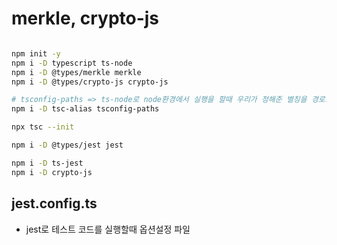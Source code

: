 # merkle, crypto-js

```sh

npm init -y 
npm i -D typescript ts-node
npm i -D @types/merkle merkle
npm i -D @types/crypto-js crypto-js

# tsconfig-paths => ts-node로 node환경에서 실행을 할때 우리가 정해준 별칭을 경로로 변환해서 실행시키기 위해 사용
npm i -D tsc-alias tsconfig-paths

```


```sh
npx tsc --init
```


```sh
npm i -D @types/jest jest
```


```sh
npm i -D ts-jest
npm i -D crypto-js

```

## jest.config.ts
- jest로 테스트 코드를 실행할때 옵션설정 파일



